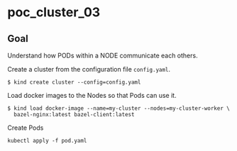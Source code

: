 # poc_cluster_03

## Goal

Understand how PODs within a NODE communicate each others.

Create a cluster from the configuration file `config.yaml`.
```
$ kind create cluster --config=config.yaml
```

Load docker images to the Nodes so that Pods can use it.
```
$ kind load docker-image --name=my-cluster --nodes=my-cluster-worker \
  bazel-nginx:latest bazel-client:latest
```

Create Pods

```
kubectl apply -f pod.yaml
```
